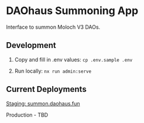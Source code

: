 # DAOhaus Summoning App

Interface to summon Moloch V3 DAOs.

## Development

1. Copy and fill in .env values:
   `cp .env.sample .env`

2. Run locally:
   `nx run admin:serve`

## Current Deployments

[Staging: summon.daohaus.fun](https://summon.daohaus.fun/)

Production - TBD
